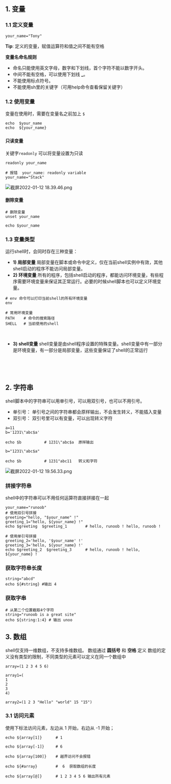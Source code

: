 ## 1. 变量


### 1.1 定义变量
```shell
your_name="Tony"
```
**Tip**: 定义的变量，赋值运算符和值之间不能有空格
​

**变量名命名规则**

- 命名只能使用英文字母，数字和下划线，首个字符不能以数字开头。
- 中间不能有空格，可以使用下划线 **_**。
- 不能使用标点符号。
- 不能使用sh里的关键字（可用help命令查看保留关键字）



### 1.2 使用变量


变量在使用时，需要在变量名之前加上 `$`
```shell
echo  $your_name
echo  ${your_name}
```
### 
#### 只读变量
关键字`readonly` 可以将变量设置为只读
```shell
readonly your_name 

# 报错  your_name: readonly variable
your_name="Stack"
```
![截屏2022-01-12 18.39.46.png](https://cdn.nlark.com/yuque/0/2022/png/22724999/1641984005951-bd23dd22-b086-4fe3-90bc-77eb7349cdcc.png#clientId=u14b73753-ecbd-4&from=drop&id=u585aa6bc&margin=%5Bobject%20Object%5D&name=%E6%88%AA%E5%B1%8F2022-01-12%2018.39.46.png&originHeight=210&originWidth=908&originalType=binary&ratio=1&size=21015&status=done&style=none&taskId=uf2214fcd-01aa-49bd-b2c6-79805c71db7)
#### 删除变量


```shell
# 删除变量
unset your_name

echo $your_name
```
### 
### 1.3 变量类型


运行shell时，会同时存在三种变量：

- **1) 局部变量** 局部变量在脚本或命令中定义，仅在当前shell实例中有效，其他shell启动的程序不能访问局部变量。
- **2) 环境变量** 所有的程序，包括shell启动的程序，都能访问环境变量，有些程序需要环境变量来保证其正常运行。必要的时候shell脚本也可以定义环境变量。
```shell
# env 命令可以打印当前shell的所有环境变量
env 

# 常用环境变量
PATH    # 命令的搜索路径
SHELL   # 当前使用的shell

```
​


- **3) shell变量** shell变量是由shell程序设置的特殊变量。shell变量中有一部分是环境变量，有一部分是局部变量，这些变量保证了shell的正常运行

​

​

## 2. 字符串


shell脚本中的字符串可以用单引号，可以用双引号，也可以不用引号。
​


- 单引号： 单引号之间的字符串都会原样输出，不会发生转义，不能插入变量
- 双引号： 双引号里可以有变量，可以出现转义字符
```shell
a=11
b='1231\"abc$a'

echo $b          # 1231\"abc$a  原样输出

b="1231\"abc$a" 

echo $b          # 1231"abc11   转义和字符

```
![截屏2022-01-12 19.56.33.png](https://cdn.nlark.com/yuque/0/2022/png/22724999/1641988600098-4527b91f-86ba-43f8-8c7d-933186778ac5.png#clientId=u14b73753-ecbd-4&from=drop&id=u56f2156f&margin=%5Bobject%20Object%5D&name=%E6%88%AA%E5%B1%8F2022-01-12%2019.56.33.png&originHeight=388&originWidth=986&originalType=binary&ratio=1&size=168632&status=done&style=none&taskId=ucafda472-2aff-4e0e-b53f-20fce300daa)


### 拼接字符串


shell中的字符串可以不用任何运算符直接拼接在一起
```shell
your_name="runoob"
# 使用双引号拼接
greeting="hello, "$your_name" !"
greeting_1="hello, ${your_name} !"
echo $greeting  $greeting_1        # hello, runoob ! hello, runoob !

# 使用单引号拼接
greeting_2='hello, '$your_name' !'
greeting_3='hello, ${your_name} !'
echo $greeting_2  $greeting_3      # hello, runoob ! hello, ${your_name} !
```
### 
### 获取字符串长度


```shell
string="abcd"
echo ${#string} #输出 4
```
### 
### 获取字串


```shell
# 从第二个位置截取4个字符
string="runoob is a great site"
echo ${string:1:4} # 输出 unoo
```


## 3. 数组


shell仅支持一维数组，不支持多维数组。 数组通过 **圆括号** 和 **空格** 定义
数组的定义没有类型的限制，不同类型的元素可以定义在同一个数组中
```shell
array=(1 2 3 4 5 6)

array1=(
1
2
3
4)

array2=(1 2 3 "Hello" "world" 15 "15")
```
### 
### 3.1 访问元素


使用下标法访问元素，左边从 1 开始，右边从 -1 开始；
​

```shell
echo ${array[1]}      # 1

echo ${array[-1]}     # 6

echo ${array[100]}    # 越界访问不会报错

echo ${#array}        #  6  获取数组的长度

echo ${array[@]}      # 1 2 3 4 5 6 输出所有元素
```
 
